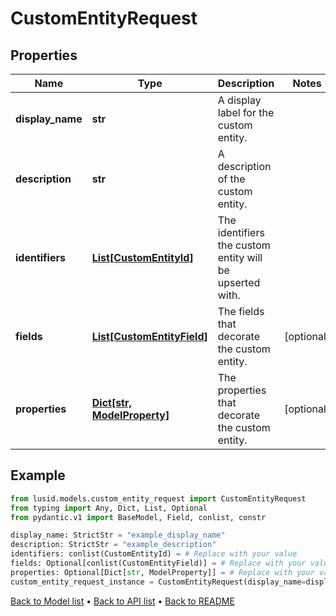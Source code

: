 # CustomEntityRequest

## Properties
Name | Type | Description | Notes
------------ | ------------- | ------------- | -------------
**display_name** | **str** | A display label for the custom entity. | 
**description** | **str** | A description of the custom entity. | 
**identifiers** | [**List[CustomEntityId]**](CustomEntityId.md) | The identifiers the custom entity will be upserted with. | 
**fields** | [**List[CustomEntityField]**](CustomEntityField.md) | The fields that decorate the custom entity. | [optional] 
**properties** | [**Dict[str, ModelProperty]**](ModelProperty.md) | The properties that decorate the custom entity. | [optional] 
## Example

```python
from lusid.models.custom_entity_request import CustomEntityRequest
from typing import Any, Dict, List, Optional
from pydantic.v1 import BaseModel, Field, conlist, constr

display_name: StrictStr = "example_display_name"
description: StrictStr = "example_description"
identifiers: conlist(CustomEntityId) = # Replace with your value
fields: Optional[conlist(CustomEntityField)] = # Replace with your value
properties: Optional[Dict[str, ModelProperty]] = # Replace with your value
custom_entity_request_instance = CustomEntityRequest(display_name=display_name, description=description, identifiers=identifiers, fields=fields, properties=properties)

```

[Back to Model list](../README.md#documentation-for-models) &#8226; [Back to API list](../README.md#documentation-for-api-endpoints) &#8226; [Back to README](../README.md)

